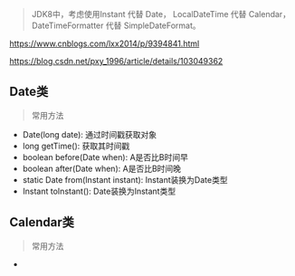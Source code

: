 
>  JDK8中，考虑使用Instant 代替 Date， LocalDateTime 代替 Calendar，DateTimeFormatter 代替 SimpleDateFormat。

https://www.cnblogs.com/lxx2014/p/9394841.html

https://blog.csdn.net/pxy_1996/article/details/103049362

## Date类
> 常用方法
- Date(long date):  通过时间戳获取对象
- long getTime():  获取其时间戳
- boolean before(Date when):  A是否比B时间早
- boolean after(Date when):  A是否比B时间晚
- static Date from(Instant instant): Instant装换为Date类型
- Instant toInstant():  Date装换为Instant类型



## Calendar类
> 常用方法
- 
